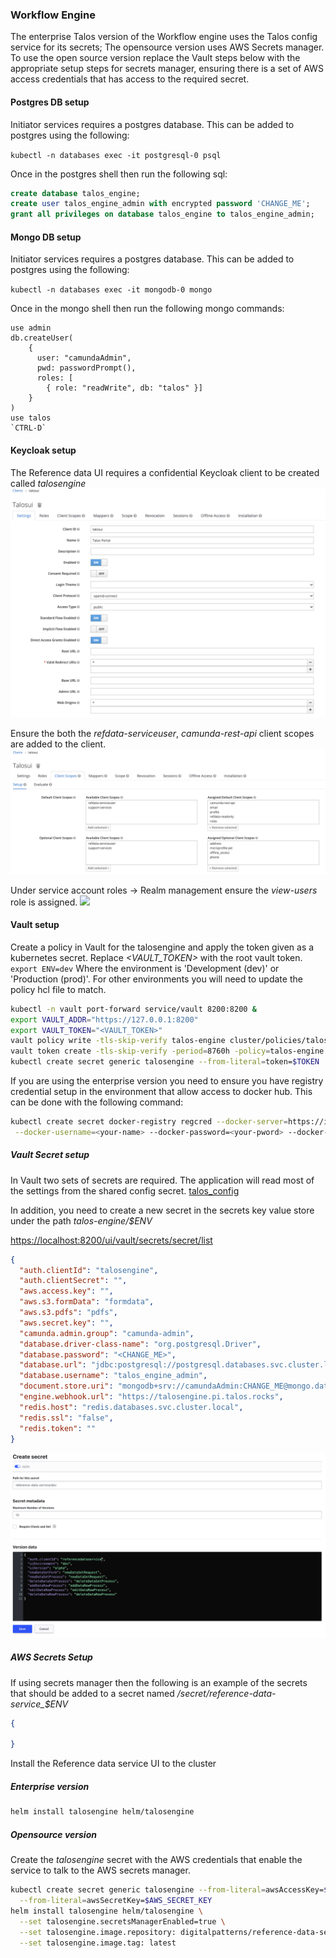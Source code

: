 ### Workflow Engine

The enterprise Talos version of the Workflow engine uses the Talos config service for its secrets; The opensource
version uses AWS Secrets manager. To use the open source version replace the Vault steps below with the appropriate
setup steps for secrets manager, ensuring there is a set of AWS access credentials that has access to the required 
secret.


#### Postgres DB setup

Initiator services requires a postgres database. This can be added to postgres using the following:

`kubectl -n databases exec -it postgresql-0 psql`

Once in the postgres shell then run the following sql:

```sql
create database talos_engine;
create user talos_engine_admin with encrypted password 'CHANGE_ME';
grant all privileges on database talos_engine to talos_engine_admin;
```

#### Mongo DB setup

Initiator services requires a postgres database. This can be added to postgres using the following:

`kubectl -n databases exec -it mongodb-0 mongo`

Once in the mongo shell then run the following mongo commands:

```mongojs
use admin
db.createUser(
    {
      user: "camundaAdmin",
      pwd: passwordPrompt(),
      roles: [
        { role: "readWrite", db: "talos" }]
    }
)
use talos
`CTRL-D`
```


#### Keycloak setup

The Reference data UI requires a confidential Keycloak client to be created called *talosengine*
![](../images/talosui/keycloak_client1.png)

Ensure the both the *refdata-serviceuser*, *camunda-rest-api* client scopes are added to the client.
![](../images/talosui/keycloak_client2.png)

Under service account roles -> Realm management ensure the *view-users* role is assigned.
![](../images/talosui/keycloak_client3.png)


#### Vault setup

Create a policy in Vault for the talosengine and apply the token given as a kubernetes secret. 
Replace *<VAULT_TOKEN>* with the root vault token. `export ENV=dev` Where the environment is 'Development (dev)' or 
'Production (prod)'. For other environments you will need to update the policy hcl file to match.

```bash
kubectl -n vault port-forward service/vault 8200:8200 &
export VAULT_ADDR="https://127.0.0.1:8200"
export VAULT_TOKEN="<VAULT_TOKEN>"
vault policy write -tls-skip-verify talos-engine cluster/policies/talos-engine-${ENV}.hcl
vault token create -tls-skip-verify -period=8760h -policy=talos-engine -explicit-max-ttl=8760h
kubectl create secret generic talosengine --from-literal=token=$TOKEN
```


If you are using the enterprise version you need to ensure you have registry credential setup in the environment that
allow access to docker hub. This can be done with the following command:

```bash
kubectl create secret docker-registry regcred --docker-server=https://index.docker.io/v1/ \
 --docker-username=<your-name> --docker-password=<your-pword> --docker-email=<your-email>
```

##### Vault Secret setup

In Vault two sets of secrets are required. The application will read most of the settings from the shared config secret.
[talos_config](talos_config.md)

In addition, you need to create a new secret in the secrets key value store under the path
*talos-engine/$ENV* 

[https://localhost:8200/ui/vault/secrets/secret/list](https://localhost:8200/ui/vault/secrets/secret/list)

```json
{
  "auth.clientId": "talosengine",
  "auth.clientSecret": "",
  "aws.access.key": "",
  "aws.s3.formData": "formdata",
  "aws.s3.pdfs": "pdfs",
  "aws.secret.key": "",
  "camunda.admin.group": "camunda-admin",
  "database.driver-class-name": "org.postgresql.Driver",
  "database.password": "<CHANGE_ME>",
  "database.url": "jdbc:postgresql://postgresql.databases.svc.cluster.local:5432/talos_engine?sslmode=prefer&currentSchema=public",
  "database.username": "talos_engine_admin",
  "document.store.uri": "mongodb+srv://camundaAdmin:CHANGE_ME@mongo.databases.svc.cluster.local/talos?retryWrites=true&w=majority",
  "engine.webhook.url": "https://talosengine.pi.talos.rocks",
  "redis.host": "redis.databases.svc.cluster.local",
  "redis.ssl": "false",
  "redis.token": ""
}
```


![](../images/refdataui/reference-secret.png)


##### AWS Secrets Setup

If using secrets manager then the following is an example of the secrets that should be added to a secret named
*/secret/reference-data-service_$ENV*

```json
{

}
```


Install the Reference data service UI to the cluster

##### Enterprise version

```bash
helm install talosengine helm/talosengine
```

##### Opensource version

Create the *talosengine* secret with the AWS credentials that enable the service to talk to the AWS secrets 
manager.

```bash
kubectl create secret generic talosengine --from-literal=awsAccessKey=$AWS_ACCESS_KEY \
  --from-literal=awsSecretKey=$AWS_SECRET_KEY
helm install talosengine helm/talosengine \
  --set talosengine.secretsManagerEnabled=true \
  --set talosengine.image.repository: digitalpatterns/reference-data-service \
  --set talosengine.image.tag: latest
```



